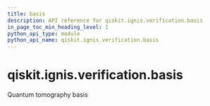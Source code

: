 ```yaml
---
title: basis
description: API reference for qiskit.ignis.verification.basis
in_page_toc_min_heading_level: 1
python_api_type: module
python_api_name: qiskit.ignis.verification.basis
---
```


<span id="qiskit-ignis-verification-basis" />

# qiskit.ignis.verification.basis

Quantum tomography basis


